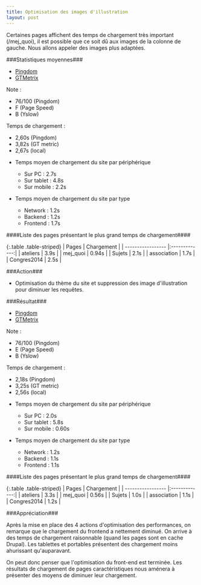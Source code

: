 ```yaml
---
title: Optimisation des images d'illustration
layout: post
---
```


Certaines pages affichent des temps de chargement très important (/mej_quoi), il est possible que ce soit dû aux images de la colonne de gauche.
Nous allons appeler des images plus adaptées.


###Statistiques moyennes###

* [Pingdom](http://tools.pingdom.com/fpt/#!/GvVPd/http://www.mathenjeans.fr/)
* [GTMetrix](http://gtmetrix.com/reports/www.mathenjeans.fr/Io9dV0uk)

Note : 
- 76/100 (Pingdom) 
- F (Page Speed) 
- B (Yslow)

Temps de chargement : 
- 2,60s (Pingdom) 
- 3,82s (GT metric) 
- 2,67s (local)

* Temps moyen de chargement du site par périphérique
  * Sur PC      : 2.7s
  * Sur tablet  : 4.8s
  * Sur mobile  : 2.2s

* Temps moyen de chargement du site par type
  * Network   : 1.2s
  * Backend   : 1.2s
  * Frontend  : 1.7s

####Liste des pages présentant le plus grand temps de chargement####

{:.table .table-striped}
| Pages             | Chargement    | 
| ----------------- |:-------------:|
| ateliers          | 3.9s          |
| mej_quoi          | 0.94s         |
| Sujets            | 2.1s          |
| association       | 1.7s          |
| Congres2014       | 2.5s          |

###Action###

* Optimisation du thème du site et suppression des image d'illustration pour diminuer les requêtes.

###Résultat###

* [Pingdom](http://tools.pingdom.com/fpt/#!/ck3HNl/http://www.mathenjeans.fr/)
* [GTMetrix](http://gtmetrix.com/reports/www.mathenjeans.fr/96PE5pB2)

Note : 
- 76/100 (Pingdom) 
- E (Page Speed) 
- B (Yslow)

Temps de chargement : 
- 2,18s (Pingdom) 
- 3,25s (GT metric) 
- 2,56s (local)

* Temps moyen de chargement du site par périphérique
  * Sur PC      : 2.0s
  * Sur tablet  : 5.8s
  * Sur mobile  : 0.60s

* Temps moyen de chargement du site par type
  * Network   : 1.2s
  * Backend   : 1.1s
  * Frontend  : 1.1s

####Liste des pages présentant le plus grand temps de chargement####

{:.table .table-striped}
| Pages             | Chargement    | 
| ----------------- |:-------------:|
| ateliers          | 3.3s          |
| mej_quoi          | 0.56s         |
| Sujets            | 1.0s          |
| association       | 1.1s          |
| Congres2014       | 1.2s          |

###Appréciation###

Après la mise en place des 4 actions d'optimisation des performances, on remarque que le chargement du frontend a nettement diminué. On arrive à des temps de chargement raisonnable (quand les pages sont en cache Drupal). Les tablettes et portables présentent des chargement moins ahurissant qu'auparavant.

On peut donc penser que l'optimisation du front-end est terminée. Les résultats de chargement de pages caractéristiques nous aménera à présenter des moyens de diminuer leur chargement. 
